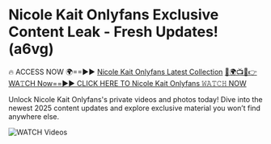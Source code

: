 # Nicole Kait Onlyfans Exclusive Content Leak - Fresh Updates! (a6vg)

🔥 ACCESS NOW 🌍==►► <a href="https://tinyurl.com/3fjeunct" rel="nofollow">Nicole Kait Onlyfans Latest Collection</a></h3>
[🔴🌍📺📱👉WA𝚃CH Now==►► CLICK HERE TO Nicole Kait Onlyfans 𝚆𝙰𝚃𝙲𝙷 NOW](https://tinyurl.com/3fjeunct)

Unlock Nicole Kait Onlyfans's private videos and photos today! Dive into the newest 2025 content updates and explore exclusive material you won’t find anywhere else.


<a href="https://tinyurl.com/3fjeunct" rel="nofollow" data-target="animated-image.originalLink"><img src="https://camo.githubusercontent.com/8a4f000d20f83aca3bf7ec5f350d767afa0574a8a352519fd8cfa583a6f93a33/68747470733a2f2f692e696d6775722e636f6d2f644a486b345a712e676966" alt="WATCH Videos" data-canonical-src="https://i.imgur.com/dJHk4Zq.gif" style="max-width: 100%; display: inline-block;" data-target="animated-image.originalImage"></a>
